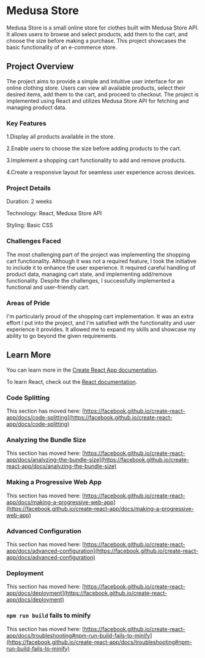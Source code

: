 # Medusa Store

Medusa Store is a small online store for clothes built with Medusa Store API. It allows users to browse and select products, add them to the cart, and choose the size before making a purchase. This project showcases the basic functionality of an e-commerce store.

## Project Overview

The project aims to provide a simple and intuitive user interface for an online clothing store. Users can view all available products, select their desired items, add them to the cart, and proceed to checkout. The project is implemented using React and utilizes Medusa Store API for fetching and managing product data.

### Key Features

1.Display all products available in the store.

2.Enable users to choose the size before adding products to the cart.

3.Implement a shopping cart functionality to add and remove products.

4.Create a responsive layout for seamless user experience across devices.


### Project Details

Duration: 2 weeks

Technology: React, Medusa Store API

Styling: Basic CSS

### Challenges Faced

The most challenging part of the project was implementing the shopping cart functionality. Although it was not a required feature, I took the initiative to include it to enhance the user experience. It required careful handling of product data, managing cart state, and implementing add/remove functionality. Despite the challenges, I successfully implemented a functional and user-friendly cart.

### Areas of Pride

I'm particularly proud of the shopping cart implementation. It was an extra effort I put into the project, and I'm satisfied with the functionality and user experience it provides. It allowed me to expand my skills and showcase my ability to go beyond the given requirements.

## Learn More

You can learn more in the [Create React App documentation](https://facebook.github.io/create-react-app/docs/getting-started).

To learn React, check out the [React documentation](https://reactjs.org/).

### Code Splitting

This section has moved here: [https://facebook.github.io/create-react-app/docs/code-splitting](https://facebook.github.io/create-react-app/docs/code-splitting)

### Analyzing the Bundle Size

This section has moved here: [https://facebook.github.io/create-react-app/docs/analyzing-the-bundle-size](https://facebook.github.io/create-react-app/docs/analyzing-the-bundle-size)

### Making a Progressive Web App

This section has moved here: [https://facebook.github.io/create-react-app/docs/making-a-progressive-web-app](https://facebook.github.io/create-react-app/docs/making-a-progressive-web-app)

### Advanced Configuration

This section has moved here: [https://facebook.github.io/create-react-app/docs/advanced-configuration](https://facebook.github.io/create-react-app/docs/advanced-configuration)

### Deployment

This section has moved here: [https://facebook.github.io/create-react-app/docs/deployment](https://facebook.github.io/create-react-app/docs/deployment)

### `npm run build` fails to minify

This section has moved here: [https://facebook.github.io/create-react-app/docs/troubleshooting#npm-run-build-fails-to-minify](https://facebook.github.io/create-react-app/docs/troubleshooting#npm-run-build-fails-to-minify)
